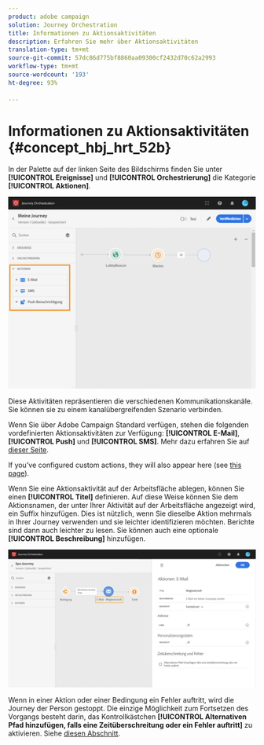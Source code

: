 ```yaml
---
product: adobe campaign
solution: Journey Orchestration
title: Informationen zu Aktionsaktivitäten
description: Erfahren Sie mehr über Aktionsaktivitäten
translation-type: tm+mt
source-git-commit: 57dc86d775bf8860aa09300cf2432d70c62a2993
workflow-type: tm+mt
source-wordcount: '193'
ht-degree: 93%

---
```



# Informationen zu Aktionsaktivitäten {#concept_hbj_hrt_52b}

In der Palette auf der linken Seite des Bildschirms finden Sie unter **[!UICONTROL Ereignisse]** und **[!UICONTROL Orchestrierung]** die Kategorie **[!UICONTROL Aktionen]**.

![](../assets/journey58.png)

Diese Aktivitäten repräsentieren die verschiedenen Kommunikationskanäle. Sie können sie zu einem kanalübergreifenden Szenario verbinden.

Wenn Sie über Adobe Campaign Standard verfügen, stehen die folgenden vordefinierten Aktionsaktivitäten zur Verfügung: **[!UICONTROL E-Mail]**, **[!UICONTROL Push]** und **[!UICONTROL SMS]**. Mehr dazu erfahren Sie auf [dieser Seite](../building-journeys/using-adobe-campaign-actions.md).

If you&#39;ve configured custom actions, they will also appear here (see [this page](../building-journeys/using-custom-actions.md)).

Wenn Sie eine Aktionsaktivität auf der Arbeitsfläche ablegen, können Sie einen **[!UICONTROL Titel]** definieren. Auf diese Weise können Sie dem Aktionsnamen, der unter Ihrer Aktivität auf der Arbeitsfläche angezeigt wird, ein Suffix hinzufügen. Dies ist nützlich, wenn Sie dieselbe Aktion mehrmals in Ihrer Journey verwenden und sie leichter identifizieren möchten. Berichte sind dann auch leichter zu lesen. Sie können auch eine optionale **[!UICONTROL Beschreibung]** hinzufügen.

![](../assets/journey59bis.png)

Wenn in einer Aktion oder einer Bedingung ein Fehler auftritt, wird die Journey der Person gestoppt. Die einzige Möglichkeit zum Fortsetzen des Vorgangs besteht darin, das Kontrollkästchen **[!UICONTROL Alternativen Pfad hinzufügen, falls eine Zeitüberschreitung oder ein Fehler auftritt]** zu aktivieren. Siehe [diesen Abschnitt](../building-journeys/using-the-journey-designer.md#paths).

